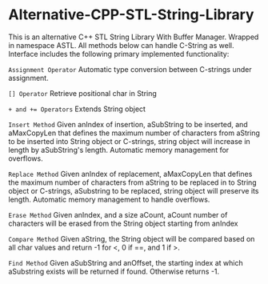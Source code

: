 # Alternative-CPP-STL-String-Library

This is an alternative C++ STL String Library With Buffer Manager. Wrapped in namespace ASTL. All methods below can handle C-String as well. Interface includes the following primary implemented functionality:




`Assignment Operator` 
Automatic type conversion between C-strings under assignment.
 
`[] Operator`
Retrieve positional char in String

`+ and += Operators`
Extends String object 

`Insert Method`
Given anIndex of insertion, aSubString to be inserted, and aMaxCopyLen that defines the maximum number of characters from aString to be inserted into String object or C-strings, string object will increase in length by aSubString's length. Automatic memory management for overflows.

`Replace Method`
Given anIndex of replacement, aMaxCopyLen that defines the maximum number of characters from aString to be replaced in to String object or C-strings, aSubstring to be replaced, string object will preserve its length. Automatic memory management to handle overflows.

`Erase Method`
Given anIndex, and a size aCount, aCount number of characters will be erased from the String object starting from anIndex

`Compare Method`
Given aString, the String object will be compared based on all char values and return -1 for <, 0 if ==, and 1 if >.

`Find Method`
Given aSubString and anOffset, the starting index at which aSubstring exists will be returned if found. Otherwise returns -1.

